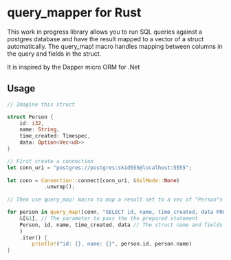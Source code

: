 # query_mapper for Rust

This work in progress library allows you to run SQL queries against a postgres database and have the result mapped to a vector of a struct automatically. 
The query_map! macro handles mapping between columns in the query and fields in the struct.

It is inspired by the Dapper micro ORM for .Net

## Usage

```rust
// Imagine this struct

struct Person {
    id: i32,
    name: String,
    time_created: Timespec,
    data: Option<Vec<u8>>
}

// First create a connection
let conn_uri = "postgres://postgres:skid555@localhost:5555";
	
let conn = Connection::connect(conn_uri, &SslMode::None)
            .unwrap();
            
// Then use query_map! macro to map a result set to a vec of "Person"s

for person in query_map!(conn, "SELECT id, name, time_created, data FROM person WHERE id = $1", 
	&[&1], // The parameter to pass the the prepared statement
	Person, id, name, time_created, data // The struct name and fields within the struct
	)
	.iter() {
		println!("id: {}, name: {}", person.id, person.name)
}

```
